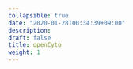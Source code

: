 ```yaml
---
collapsible: true
date: "2020-01-28T00:34:39+09:00"
description: 
draft: false
title: openCyto
weight: 1
---
```


